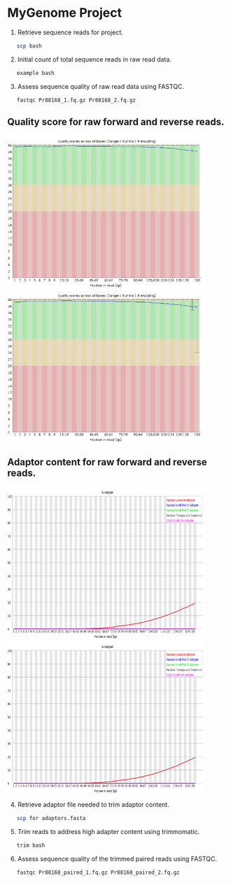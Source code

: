 # MyGenome Project

1. Retrieve sequence reads for project.
```bash
   scp bash
```
2. Initial count of total sequence reads in raw read data.
```bash
   example bash 
```
3. Assess sequence quality of raw read data using FASTQC.
```bash
   fastqc Pr88168_1.fq.gz Pr88168_2.fq.gz
```
<h2>Quality score for raw forward and reverse reads.</h2>
<p float="middle" style = "inline-block">
   <img src="images/raw_forward_qual.png" width="450" height="350">
   <img src="images/raw_reverse_qual.png" width="450" height="350">
</p>
<h2>Adaptor content for raw forward and reverse reads.</h2>
<p float="middle">
   <img src="images/raw_foward_adapt.png" width="450" height="350">
   <img src="images/raw_reverse_adapt.png" width="450" height="350">
</p>

4. Retrieve adaptor file needed to trim adaptor content.
```bash
   scp for adaptors.fasta
```
5. Trim reads to address high adapter content using trimmomatic.
```bash
   trim bash
```
6. Assess sequence quality of the trimmed paired reads using FASTQC.
```bash
   fastqc Pr88168_paired_1.fq.gz Pr88168_paired_2.fq.gz
```
